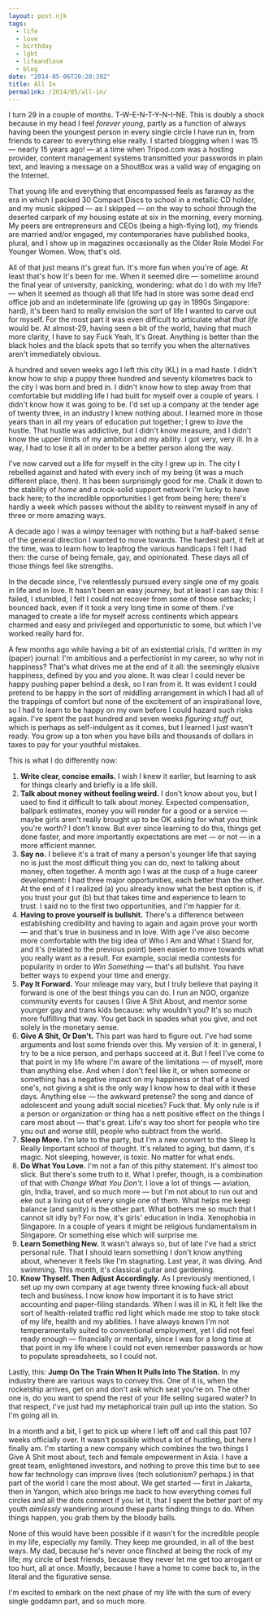 ```yaml
---
layout: post.njk
tags:
  - life
  - love
  - birthday
  - lgbt
  - lifeandlove
  - blog
date: "2014-05-06T20:20:39Z"
title: All In
permalink: /2014/05/all-in/
---
```


I turn 29 in a couple of months. T-W-E-N-T-Y-N-I-NE. This is doubly a shock because in my head I feel _forever young_, partly as a function of always having been the youngest person in every single circle I have run in, from friends to career to everything else really. I started blogging when I was 15 — nearly 15 years ago! — at a time when Tripod.com was a hosting provider, content management systems transmitted your passwords in plain text, and leaving a message on a ShoutBox was a valid way of engaging on the Internet.

That young life and everything that encompassed feels as faraway as the era in which I packed 30 Compact Discs to school in a metallic CD holder, and my music skipped — as I skipped — on the way to school through the deserted carpark of my housing estate at six in the morning, every morning. My peers are entrepreneurs and CEOs (being a high-flying lot), my friends are married and/or engaged, my contemporaries have published books, plural, and I show up in magazines occasionally as the Older Role Model For Younger Women. Wow, that's old.

All of that just means it's great fun. It's more fun when you're of age. At least that's how it's been for me. When it seemed dire — sometime around the final year of university, panicking, wondering: what do I do with my life? — when it seemed as though all that life had in store was some dead end office job and an indeterminate life (growing up gay in 1990s Singapore: hard), it's been hard to really envision the sort of life I wanted to carve out for myself. For the most part it was even difficult to articulate what _that life_ would be. At almost-29, having seen a bit of the world, having that much more clarity, I have to say Fuck Yeah, It's Great. Anything is better than the black holes and the black spots that so terrify you when the alternatives aren't immediately obvious.

A hundred and seven weeks ago I left this city (KL) in a mad haste. I didn't know how to ship a puppy three hundred and seventy kilometres back to the city I was born and bred in. I didn't know how to step away from that comfortable but middling life I had built for myself over a couple of years. I didn't know how it was going to be. I'd set up a company at the tender age of twenty three, in an industry I knew nothing about. I learned more in those years than in all my years of education put together; I grew to _love_ the hustle. That hustle was addictive, but I didn't know measure, and I didn't know the upper limits of my ambition and my ability. I got very, very ill. In a way, I had to lose it all in order to be a better person along the way.

I've now carved out a life for myself in the city I grew up in. The city I rebelled against and hated with every inch of my being (it was a much different place, then). It has been surprisingly good for me. Chalk it down to the stability of *home* and a rock-solid support network I'm lucky to have back here; to the incredible opportunities I get from being here; there's hardly a week which passes without the ability to reinvent myself in any of three or more amazing ways.

A decade ago I was a wimpy teenager with nothing but a half-baked sense of the general direction I wanted to move towards. The hardest part, it felt at the time, was to learn how to leapfrog the various handicaps I felt I had then: the curse of being female, gay, and opinionated. These days all of those things feel like strengths.

In the decade since, I've relentlessly pursued every single one of my goals in life and in love. It hasn't been an easy journey, but at least I can say this: I failed, I stumbled, I felt I could not recover from some of those setbacks; I bounced back, even if it took a very long time in some of them. I've managed to create a life for myself across continents which appears charmed and easy and privileged and opportunistic to some, but which I've worked really hard for.

A few months ago while having a bit of an existential crisis, I'd written in my (paper) journal: I'm ambitious and a perfectionist in my career, so why not in happiness? That's what drives me at the end of it all: the seemingly elusive happiness, defined by you and you alone. It was clear I could never be happy pushing paper behind a desk, so I ran from it. It was evident I could pretend to be happy in the sort of middling arrangement in which I had all of the trappings of comfort but none of the excitement of an inspirational love, so I had to learn to be happy on my own before I could hazard such risks again. I've spent the past hundred and seven weeks *figuring stuff out*, which is perhaps as self-indulgent as it comes, but I learned I just wasn't ready. You grow up a ton when you have bills and thousands of dollars in taxes to pay for your youthful mistakes.

This is what I do differently now:

1. **Write clear, concise emails.** I wish I knew it earlier, but learning to ask for things clearly and briefly is a life skill.
2. **Talk about money without feeling weird.** I don't know about you, but I used to find it difficult to talk about money. Expected compensation, ballpark estimates, money you will render for a good or a service — maybe girls aren't really brought up to be OK asking for what you think you're worth? I don't know. But ever since learning to do this, things get done faster, and more importantly expectations are met — or not — in a more efficient manner.
3. **Say no.** I believe it's a trait of many a person's younger life that saying no is just the most difficult thing you can do, next to talking about money, often together. A month ago I was at the cusp of a huge career development: I had three major opportunities, each better than the other. At the end of it I realized (a) you already know what the best option is, if you trust your gut (b) but that takes time and experience to learn to trust. I said no to the first two opportunities, and I'm happier for it.
4. **Having to prove yourself is bullshit.** There's a difference between establishing credibility and having to again and again prove your worth — and that's true in business and in love. With age I've also become more comfortable with the big idea of Who I Am and What I Stand for, and it's (related to the previous point) been easier to move towards what you really want as a result. For example, social media contests for popularity in order to *Win Something* — that's all bullshit. You have better ways to expend your time and energy.
5. **Pay It Forward.** Your mileage may vary, but I truly believe that paying it forward is one of the best things you can do. I run an NGO, organize community events for causes I Give A Shit About, and mentor some younger gay and trans kids because: why wouldn't you? It's so much more fulfilling that way. You get back in spades what you give, and not solely in the monetary sense.
6. **Give A Shit, Or Don't.** This part was hard to figure out. I've had some arguments and lost some friends over this. My version of it: in general, I try to be a nice person, and perhaps succeed at it. But I feel I've come to that point in my life where I'm aware of the limitations — of myself, more than anything else. And when I don't feel like it, or when someone or something has a negative impact on my happiness or that of a loved one's, not giving a shit is the only way I know how to deal with it these days. Anything else — the awkward pretense? the song and dance of adolescent and young adult social niceties? Fuck that. My only rule is if a person or organization or thing has a nett positive effect on the things I care most about — that's great. Life's way too short for people who tire you out and worse still, people who subtract from the world.
7. **Sleep More.** I'm late to the party, but I'm a new convert to the Sleep Is Really Important school of thought. It's related to aging, but damn, it's magic. Not sleeping, however, is toxic. No matter for what ends.
8. **Do What You Love.** I'm not a fan of this pithy statement. It's almost too slick. But there's some truth to it. What I prefer, though, is a combination of that with *Change What You Don't*. I love a lot of things — aviation, gin, India, travel, and so much more — but I'm not about to run out and eke out a living out of every single one of them. What helps me keep balance (and sanity) is the other part. What bothers me so much that I cannot sit idly by? For now, it's girls' education in India. Xenophobia in Singapore. In a couple of years it might be religious fundamentalism in Singapore. Or something else which will surprise me.
9. **Learn Something New.** It wasn't always so, but of late I've had a strict personal rule. That I should learn something I don't know anything about, whenever it feels like I'm stagnating. Last year, it was diving. And swimming. This month, it's classical guitar and gardening.
10. **Know Thyself. Then Adjust Accordingly.** As I previously mentioned, I set up my own company at age twenty three knowing fuck-all about tech and business. I now know how important it is to have strict accounting and paper-filing standards. When I was ill in KL it felt like the sort of health-related traffic red light which made me stop to take stock of my life, health and my abilities. I have always known I'm not temperamentally suited to conventional employment, yet I did not feel ready enough — financially or mentally, since I was for a long time at that point in my life where I could not even remember passwords or how to populate spreadsheets, so I could not.

Lastly, this: **Jump On The Train When It Pulls Into The Station.** In my industry there are various ways to convey this. One of it is, when the rocketship arrives, get on and don't ask which seat you're on. The other one is, do you want to spend the rest of your life selling sugared water? In that respect, I've just had my metaphorical train pull up into the station. So I'm going all in.

In a month and a bit, I get to pick up where I left off and call this past 107 weeks officially over. It wasn't possible without a lot of hustling, but here I finally am. I'm starting a new company which combines the two things I Give A Shit most about, tech and female empowerment in Asia. I have a great team, enlightened investors, and nothing to prove this time but to see how far technology can improve lives (tech solutionism? perhaps.) in that part of the world I care the most about. We get started — first in Jakarta, then in Yangon, which also brings me back to how everything comes full circles and all the dots connect if you let it, that I spent the better part of my youth *aimlessly* wandering around these parts finding things to do. When things happen, you grab them by the bloody balls.

None of this would have been possible if it wasn't for the incredible people in my life, especially my family. They keep me grounded, in all of the best ways. My dad, because he's never once flinched at being the rock of my life; my circle of best friends, because they never let me get too arrogant or too hurt, all at once. Mostly, because I have a home to come back to, in the literal and the figurative sense.

I'm excited to embark on the next phase of my life with the sum of every single goddamn part, and so much more.

